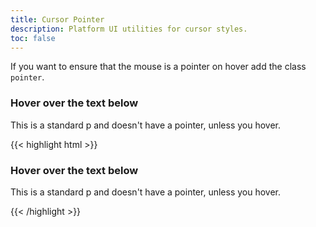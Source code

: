 ```yaml
---
title: Cursor Pointer
description: Platform UI utilities for cursor styles.
toc: false
---
```

If you want to ensure that the mouse is a pointer on hover add the class `pointer`.

<div class="card">
    <h3>Hover over the text below</h3>
    <p class="pointer">This is a standard p and doesn't have a pointer, unless you hover.</p>
</div>

<div class="mt-3 mb-4">
{{< highlight html >}}
<div class="card">
    <h3>Hover over the text below</h3>
    <p class="pointer">This is a standard p and doesn't have a pointer, unless you hover.</p>
</div>
{{< /highlight >}}
</div>

